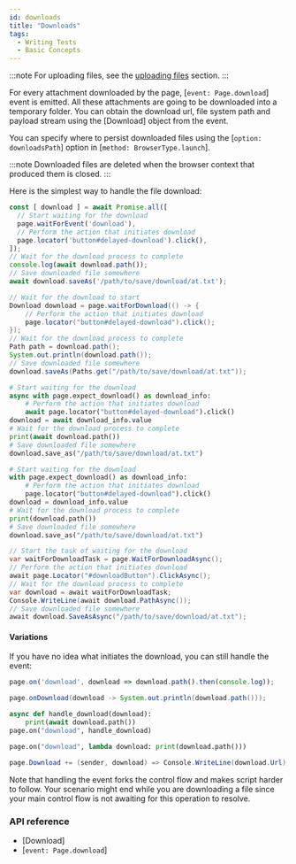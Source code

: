 ```yaml
---
id: downloads
title: "Downloads"
tags:
  - Writing Tests
  - Basic Concepts
---
```


:::note
For uploading files, see the [uploading files](./input.md#upload-files) section.
:::

For every attachment downloaded by the page, [`event: Page.download`] event is emitted. All these attachments are going
to be downloaded into a temporary folder. You can obtain the download url, file system path and payload stream using
the [Download] object from the event.

You can specify where to persist downloaded files using the [`option: downloadsPath`] option in [`method: BrowserType.launch`].

:::note
Downloaded files are deleted when the browser context that produced them is closed.
:::

Here is the simplest way to handle the file download:

```js
const [ download ] = await Promise.all([
  // Start waiting for the download
  page.waitForEvent('download'),
  // Perform the action that initiates download
  page.locator('button#delayed-download').click(),
]);
// Wait for the download process to complete
console.log(await download.path());
// Save downloaded file somewhere
await download.saveAs('/path/to/save/download/at.txt');
```

```java
// Wait for the download to start
Download download = page.waitForDownload(() -> {
    // Perform the action that initiates download
    page.locator("button#delayed-download").click();
});
// Wait for the download process to complete
Path path = download.path();
System.out.println(download.path());
// Save downloaded file somewhere
download.saveAs(Paths.get("/path/to/save/download/at.txt"));
```

```python async
# Start waiting for the download
async with page.expect_download() as download_info:
    # Perform the action that initiates download
    await page.locator("button#delayed-download").click()
download = await download_info.value
# Wait for the download process to complete
print(await download.path())
# Save downloaded file somewhere
download.save_as("/path/to/save/download/at.txt")
```

```python sync
# Start waiting for the download
with page.expect_download() as download_info:
    # Perform the action that initiates download
    page.locator("button#delayed-download").click()
download = download_info.value
# Wait for the download process to complete
print(download.path())
# Save downloaded file somewhere
download.save_as("/path/to/save/download/at.txt")
```

```csharp
// Start the task of waiting for the download
var waitForDownloadTask = page.WaitForDownloadAsync();
// Perform the action that initiates download
await page.Locator("#downloadButton").ClickAsync();
// Wait for the download process to complete
var download = await waitForDownloadTask;
Console.WriteLine(await download.PathAsync());
// Save downloaded file somewhere
await download.SaveAsAsync("/path/to/save/download/at.txt");
```

#### Variations

If you have no idea what initiates the download, you can still handle the event:

```js
page.on('download', download => download.path().then(console.log));
```

```java
page.onDownload(download -> System.out.println(download.path()));
```

```python async
async def handle_download(download):
    print(await download.path())
page.on("download", handle_download)
```

```python sync
page.on("download", lambda download: print(download.path()))
```

```csharp
page.Download += (sender, download) => Console.WriteLine(download.Url);
```

Note that handling the event forks the control flow and makes script harder to follow. Your scenario might end while you
are downloading a file since your main control flow is not awaiting for this operation to resolve.

### API reference
- [Download]
- [`event: Page.download`]
